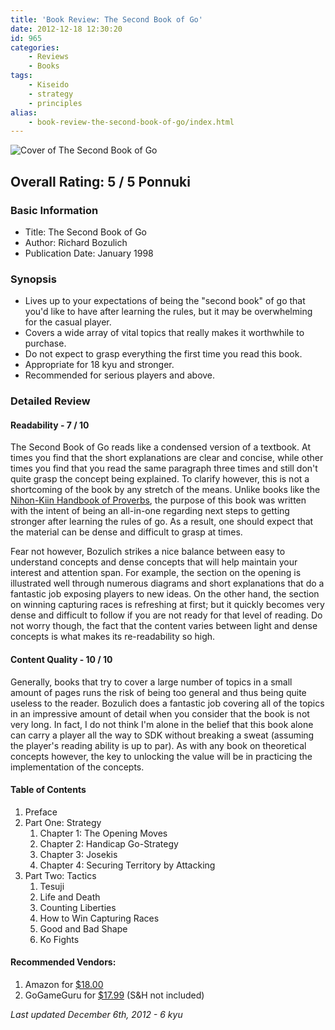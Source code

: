 ```yaml
---
title: 'Book Review: The Second Book of Go'
date: 2012-12-18 12:30:20
id: 965
categories:
	- Reviews
	- Books
tags:
	- Kiseido
	- strategy
	- principles
alias:
	- book-review-the-second-book-of-go/index.html
---
```


![Cover of The Second Book of Go](/images/2012/11/secondbookofgocover.jpg "Cover of The Second Book of  Go")

## Overall Rating: 5 / 5 Ponnuki

### Basic Information

*   Title: The Second Book of Go
*   Author: Richard Bozulich
*   Publication Date: January 1998

### Synopsis

*   Lives up to your expectations of being the "second book" of go that you'd like to have after learning the rules, but it may be overwhelming for the casual player.
*   Covers a wide array of vital topics that really makes it worthwhile to purchase.
*   Do not expect to grasp everything the first time you read this book.
*   Appropriate for 18 kyu and stronger.
*   Recommended for serious players and above.

<!-- more -->

### Detailed Review

#### Readability - 7 / 10

The Second Book of Go reads like a condensed version of a textbook. At times you find that the short explanations are clear and concise, while other times you find that you read the same paragraph three times and still don't quite grasp the concept being explained. To clarify however, this is not a shortcoming of the book by any stretch of the means. Unlike books like the [Nihon-Kiin Handbook of Proverbs](http://www.bengozen.com/book-review-the-nihon-ki-in-handbook-of-proverbs/ "Book Review: The Nihon Ki-in Handbook of Proverbs"), the purpose of this book was written with the intent of being an all-in-one regarding next steps to getting stronger after learning the rules of go. As a result, one should expect that the material can be dense and difficult to grasp at times.

Fear not however, Bozulich strikes a nice balance between easy to understand concepts and dense concepts that will help maintain your interest and attention span. For example, the section on the opening is illustrated well through numerous diagrams and short explanations that do a fantastic job exposing players to new ideas. On the other hand, the section on winning capturing races is refreshing at first; but it quickly becomes very dense and difficult to follow if you are not ready for that level of reading. Do not worry though, the fact that the content varies between light and dense concepts is what makes its re-readability so high.

#### Content Quality - 10 / 10

Generally, books that try to cover a large number of topics in a small amount of pages runs the risk of being too general and thus being quite useless to the reader. Bozulich does a fantastic job covering all of the topics in an impressive amount of detail when you consider that the book is not very long. In fact, I do not think I'm alone in the belief that this book alone can carry a player all the way to SDK without breaking a sweat (assuming the player's reading ability is up to par). As with any book on theoretical concepts however, the key to unlocking the value will be in practicing the implementation of the concepts.

#### Table of Contents

1.  Preface
2.  Part One: Strategy
	1.  Chapter 1: The Opening Moves
	2.  Chapter 2: Handicap Go-Strategy
	3.  Chapter 3: Josekis
	4.  Chapter 4: Securing Territory by Attacking
3.  Part Two: Tactics
	1.  Tesuji
	2.  Life and Death
	3.  Counting Liberties
	4.  How to Win Capturing Races
	5.  Good and Bad Shape
	6.  Ko Fights

#### Recommended Vendors:

1.  Amazon for [$18.00](http://www.amazon.com/gp/product/4906574319/ref=as_li_ss_tl?ie=UTF8&amp;camp=1789&amp;creative=390957&amp;creativeASIN=4906574319&amp;linkCode=as2&amp;tag=be09a-20 "Amazon Purchase Link for Second Book of Go")
2.  GoGameGuru for [$17.99](http://shop.gogameguru.com/the-second-book-of-go/?acc=e4da3b7fbbce2345d7772b0674a318d5 "GoGameGuru Purchase Link for Second Book of Go") (S&amp;H not included)

_Last updated December 6th, 2012 - 6 kyu_